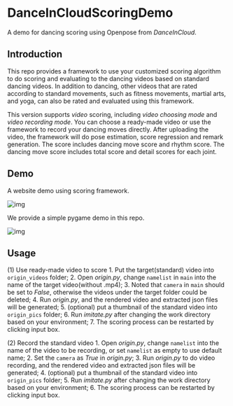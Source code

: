 # DanceInCloudScoringDemo
A demo for dancing scoring using Openpose from *DanceInCloud*.


## Introduction
This repo provides a framework to use your customized scoring algorithm to do scoring and evaluating to the dancing videos based on standard dancing videos. In addition to dancing, other videos that are rated according to standard movements, such as fitness movements, martial arts, and yoga, can also be rated and evaluated using this framework.

This version supports *video* scoring, including *video choosing mode* and *video recording mode*. You can choose a ready-made video or use the framework to record your dancing moves directly. After uploading the video, the framework will do pose estimation, score regression and remark generation. The score includes dancing move score and rhythm score. The dancing move score includes total score and detail scores for each joint.

## Demo

A website demo using scoring framework.

![img](media/website.gif)

We provide a simple pygame demo in this repo.

![img](media/pygame.gif)

## Usage

(1) Use ready-made video to score
	1. Put the target(standard) video into `origin_videos` folder;
	2. Open *origin.py*, change `namelist` in `main` into the name of the target video(without .mp4);
	3. Noted that `camera` in `main` should be set to *False*, otherwise the videos under the target folder could be deleted;
	4. Run *origin.py*, and the rendered video and extracted json files will be generated;
	5. (optional) put a thumbnail of the standard video into `origin_pics` folder;
	6. Run *imitate.py* after changing the work directory based on your environment;
	7. The scoring process can be restarted by clicking input box.

(2) Record the standard video
	1. Open *origin.py*, change `namelist` into the name of the video to be recording, or set `namelist` as empty to use default name;
	2. Set the `camera` as *True* in *origin.py*;
	3. Run *origin.py* to do video recording, and the rendered video and extracted json files will be generated;
	4. (optional) put a thumbnail of the standard video into `origin_pics` folder;
	5. Run *imitate.py* after changing the work directory based on your environment;
	6. The scoring process can be restarted by clicking input box.
